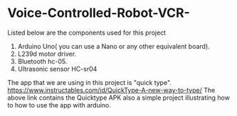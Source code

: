 # Voice-Controlled-Robot-VCR-

Listed below are the components used for this project
1. Arduino Uno( you can use a Nano or any other equivalent board).
2. L239d motor driver.
3. Bluetooth hc-05.
4. Ultrasonic sensor HC-sr04

The app that we are using in this project is "quick type".
https://www.instructables.com/id/QuickType-A-new-way-to-type/
The above link contains the Quicktype APK also a simple project illustrating how to how to use the app with arduino.

